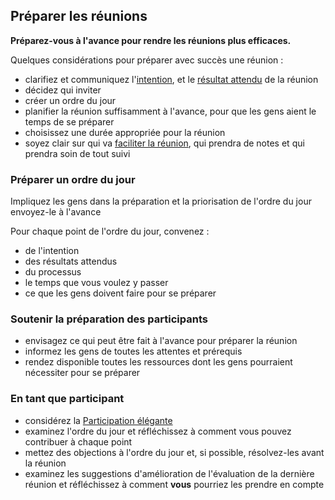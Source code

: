 ## Préparer les réunions

**Préparez-vous à l'avance pour rendre les réunions plus efficaces.**

Quelques considérations pour préparer avec succès une réunion :

- clarifiez et communiquez l'[intention](glossary:driver), et le [résultat attendu](glossary:intended-outcome) de la réunion
- décidez qui inviter 
- créer un ordre du jour
- planifier la réunion suffisamment à l'avance, pour que les gens aient le temps de se préparer
- choisissez une durée appropriée pour la réunion 
- soyez clair sur qui va [faciliter la réunion](section:facilitate-meetings), qui prendra de notes et qui prendra soin de tout suivi

### Préparer un ordre du jour

Impliquez les gens dans la préparation et la priorisation de l'ordre du jour envoyez-le à l'avance

Pour chaque point de l'ordre du jour, convenez :

- de l'intention 
- des résultats attendus
- du processus
- le temps que vous voulez y passer 
- ce que les gens doivent faire pour se préparer

### Soutenir la préparation des participants

- envisagez ce qui peut être fait à l'avance pour préparer la réunion
- informez les gens de toutes les attentes et prérequis
- rendez disponible toutes les ressources dont les gens pourraient nécessiter pour se préparer

### En tant que participant

- considérez la [Participation élégante](section:artful-participation)
- examinez l'ordre du jour et réfléchissez à comment vous pouvez contribuer à chaque point
- mettez des objections à l'ordre du jour et, si possible, résolvez-les avant la réunion
- examinez les suggestions d'amélioration de l'évaluation de la dernière réunion et réfléchissez à comment **vous** pourriez les prendre en compte